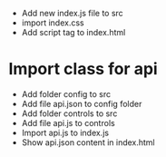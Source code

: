 * Add new index.js file to src
* import index.css
* Add script tag to index.html
# Import class for api
* Add folder config to src
* Add file api.json to config folder
* Add folder controls to src
* Add file api.js to controls
* Import api.js to index.js
* Show api.json content in index.html